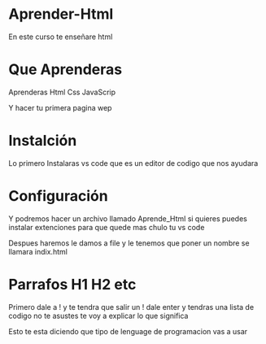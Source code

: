 # Aprender-Html
En este curso te enseñare html

# Que Aprenderas

Aprenderas Html Css JavaScrip 

Y hacer tu primera pagina wep

# Instalción

Lo primero Instalaras vs code que es un editor de codigo que nos ayudara

# Configuración

Y podremos hacer un archivo llamado Aprende_Html si quieres puedes instalar extenciones para que quede mas chulo tu vs code

Despues haremos le damos a file y le tenemos que poner un nombre se llamara indix.html

# Parrafos H1 H2 etc

Primero dale a ! y te tendra que salir un ! dale enter y tendras una lista de codigo no te asustes te voy a explicar lo que significa 

<!DOCTYPE html> Esto te esta diciendo que tipo de lenguage de programacion vas a usar

<head>
  
</head>


